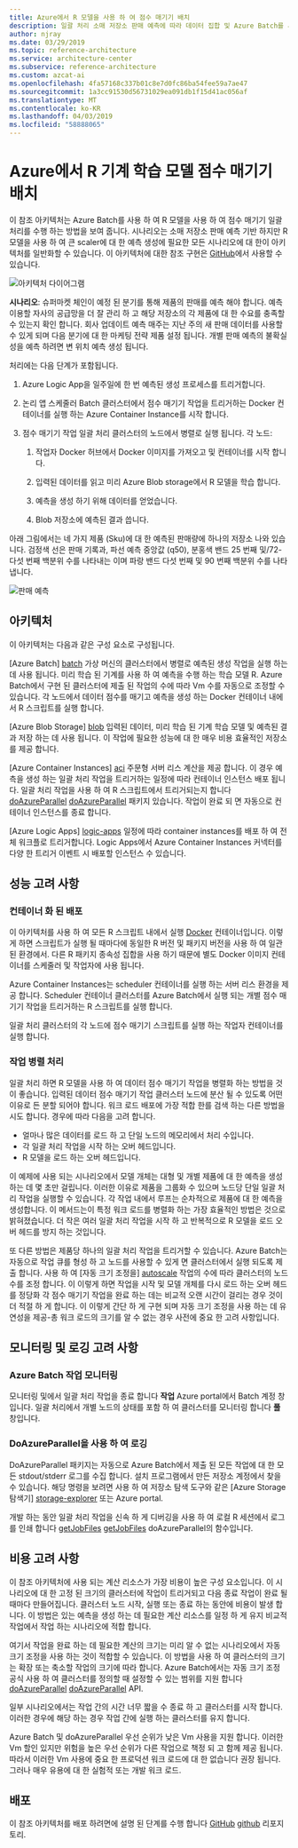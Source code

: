 ```yaml
---
title: Azure에서 R 모델을 사용 하 여 점수 매기기 배치
description: 일괄 처리 소매 저장소 판매 예측에 따라 데이터 집합 및 Azure Batch를 사용 하 여 R 모델을 사용 하 여 점수 매기기를 수행 합니다.
author: njray
ms.date: 03/29/2019
ms.topic: reference-architecture
ms.service: architecture-center
ms.subservice: reference-architecture
ms.custom: azcat-ai
ms.openlocfilehash: 4fa57168c337b01c8e7d0fc86ba54fee59a7ae47
ms.sourcegitcommit: 1a3cc91530d56731029ea091db1f15d41ac056af
ms.translationtype: MT
ms.contentlocale: ko-KR
ms.lasthandoff: 04/03/2019
ms.locfileid: "58888065"
---
```

# <a name="batch-scoring-of-r-machine-learning-models-on-azure"></a>Azure에서 R 기계 학습 모델 점수 매기기 배치

이 참조 아키텍처는 Azure Batch를 사용 하 여 R 모델을 사용 하 여 점수 매기기 일괄 처리를 수행 하는 방법을 보여 줍니다. 시나리오는 소매 저장소 판매 예측 기반 하지만 R 모델을 사용 하 여 큰 scaler에 대 한 예측 생성에 필요한 모든 시나리오에 대 한이 아키텍처를 일반화할 수 있습니다. 이 아키텍처에 대한 참조 구현은 [GitHub][github]에서 사용할 수 있습니다.

![아키텍처 다이어그램][0]

**시나리오**: 슈퍼마켓 체인이 예정 된 분기를 통해 제품의 판매를 예측 해야 합니다. 예측 이용할 자사의 공급망을 더 잘 관리 하 고 해당 저장소의 각 제품에 대 한 수요를 충족할 수 있는지 확인 합니다. 회사 업데이트 예측 매주는 지난 주의 새 판매 데이터를 사용할 수 있게 되며 다음 분기에 대 한 마케팅 전략 제품 설정 됩니다. 개별 판매 예측의 불확실성을 예측 하려면 변 위치 예측 생성 됩니다.

처리에는 다음 단계가 포함됩니다.

1. Azure Logic App을 일주일에 한 번 예측된 생성 프로세스를 트리거합니다.

1. 논리 앱 스케줄러 Batch 클러스터에서 점수 매기기 작업을 트리거하는 Docker 컨테이너를 실행 하는 Azure Container Instance를 시작 합니다.

1. 점수 매기기 작업 일괄 처리 클러스터의 노드에서 병렬로 실행 됩니다. 각 노드:

    1. 작업자 Docker 허브에서 Docker 이미지를 가져오고 및 컨테이너를 시작 합니다.

    1. 입력된 데이터를 읽고 미리 Azure Blob storage에서 R 모델을 학습 합니다.

    1. 예측을 생성 하기 위해 데이터를 얻었습니다.

    1. Blob 저장소에 예측된 결과 씁니다.

아래 그림에서는 네 가지 제품 (Sku)에 대 한 예측된 판매량에 하나의 저장소 나와 있습니다. 검정색 선은 판매 기록과, 파선 예측 중앙값 (q50), 분홍색 밴드 25 번째 및/72-다섯 번째 백분위 수를 나타내는 이며 파랑 밴드 다섯 번째 및 90 번째 백분위 수를 나타냅니다.

![판매 예측][1]

## <a name="architecture"></a>아키텍처

이 아키텍처는 다음과 같은 구성 요소로 구성됩니다.

[Azure Batch] [ batch] 가상 머신의 클러스터에서 병렬로 예측된 생성 작업을 실행 하는 데 사용 됩니다. 미리 학습 된 기계를 사용 하 여 예측을 수행 하는 학습 모델 R. Azure Batch에서 구현 된 클러스터에 제출 된 작업의 수에 따라 Vm 수를 자동으로 조정할 수 있습니다. 각 노드에서 데이터 점수를 매기고 예측을 생성 하는 Docker 컨테이너 내에서 R 스크립트를 실행 합니다.

[Azure Blob Storage] [ blob] 입력된 데이터, 미리 학습 된 기계 학습 모델 및 예측된 결과 저장 하는 데 사용 됩니다. 이 작업에 필요한 성능에 대 한 매우 비용 효율적인 저장소를 제공 합니다.

[Azure Container Instances] [ aci] 주문형 서버 리스 계산을 제공 합니다. 이 경우 예측을 생성 하는 일괄 처리 작업을 트리거하는 일정에 따라 컨테이너 인스턴스 배포 됩니다. 일괄 처리 작업을 사용 하 여 R 스크립트에서 트리거되는지 합니다 [doAzureParallel] [ doAzureParallel] 패키지 있습니다. 작업이 완료 되 면 자동으로 컨테이너 인스턴스를 종료 합니다.

[Azure Logic Apps] [ logic-apps] 일정에 따라 container instances를 배포 하 여 전체 워크플로 트리거합니다. Logic Apps에서 Azure Container Instances 커넥터를 다양 한 트리거 이벤트 시 배포할 인스턴스 수 있습니다.

## <a name="performance-considerations"></a>성능 고려 사항

### <a name="containerized-deployment"></a>컨테이너 화 된 배포

이 아키텍처를 사용 하 여 모든 R 스크립트 내에서 실행 [Docker](https://www.docker.com/) 컨테이너입니다. 이렇게 하면 스크립트가 실행 될 때마다에 동일한 R 버전 및 패키지 버전을 사용 하 여 일관 된 환경에서. 다른 R 패키지 종속성 집합을 사용 하기 때문에 별도 Docker 이미지 컨테이너를 스케줄러 및 작업자에 사용 됩니다.

Azure Container Instances는 scheduler 컨테이너를 실행 하는 서버 리스 환경을 제공 합니다. Scheduler 컨테이너 클러스터를 Azure Batch에서 실행 되는 개별 점수 매기기 작업을 트리거하는 R 스크립트를 실행 합니다.

일괄 처리 클러스터의 각 노드에 점수 매기기 스크립트를 실행 하는 작업자 컨테이너를 실행 합니다.

### <a name="parallelizing-the-workload"></a>작업 병렬 처리

일괄 처리 하면 R 모델을 사용 하 여 데이터 점수 매기기 작업을 병렬화 하는 방법을 것이 좋습니다. 입력된 데이터 점수 매기기 작업 클러스터 노드에 분산 될 수 있도록 어떤 이유로 든 분할 되어야 합니다. 워크 로드 배포에 가장 적합 한를 검색 하는 다른 방법을 시도 합니다. 경우에 따라 다음을 고려 합니다.

- 얼마나 많은 데이터를 로드 하 고 단일 노드의 메모리에서 처리 수입니다.
- 각 일괄 처리 작업을 시작 하는 오버 헤드입니다.
- R 모델을 로드 하는 오버 헤드입니다.

이 예제에 사용 되는 시나리오에서 모델 개체는 대형 및 개별 제품에 대 한 예측을 생성 하는 데 몇 초만 걸립니다. 이러한 이유로 제품을 그룹화 수 있으며 노드당 단일 일괄 처리 작업을 실행할 수 있습니다. 각 작업 내에서 루프는 순차적으로 제품에 대 한 예측을 생성합니다. 이 메서드는이 특정 워크 로드를 병렬화 하는 가장 효율적인 방법은 것으로 밝혀졌습니다. 더 작은 여러 일괄 처리 작업을 시작 하 고 반복적으로 R 모델을 로드 오버 헤드를 방지 하는 것입니다.

또 다른 방법은 제품당 하나의 일괄 처리 작업을 트리거할 수 있습니다. Azure Batch는 자동으로 작업 큐를 형성 하 고 노드를 사용할 수 있게 면 클러스터에서 실행 되도록 제출 합니다. 사용 하 여 [자동 크기 조정을] [ autoscale] 작업의 수에 따라 클러스터의 노드 수를 조정 합니다. 이 이렇게 하면 작업을 시작 및 모델 개체를 다시 로드 하는 오버 헤드를 정당화 각 점수 매기기 작업을 완료 하는 데는 비교적 오랜 시간이 걸리는 경우 것이 더 적절 하 게 합니다. 이 이렇게 간단 하 게 구현 되며 자동 크기 조정을 사용 하는 데 유연성을 제공-총 워크 로드의 크기를 알 수 없는 경우 사전에 중요 한 고려 사항입니다.

## <a name="monitoring-and-logging-considerations"></a>모니터링 및 로깅 고려 사항

### <a name="monitoring-azure-batch-jobs"></a>Azure Batch 작업 모니터링

모니터링 및에서 일괄 처리 작업을 종료 합니다 **작업** Azure portal에서 Batch 계정 창입니다. 일괄 처리에서 개별 노드의 상태를 포함 하 여 클러스터를 모니터링 합니다 **풀** 창입니다.

### <a name="logging-with-doazureparallel"></a>DoAzureParallel을 사용 하 여 로깅

DoAzureParallel 패키지는 자동으로 Azure Batch에서 제출 된 모든 작업에 대 한 모든 stdout/stderr 로그를 수집 합니다. 설치 프로그램에서 만든 저장소 계정에서 찾을 수 있습니다. 해당 명령을 보려면 사용 하 여 저장소 탐색 도구와 같은 [Azure Storage 탐색기] [ storage-explorer] 또는 Azure portal.

개발 하는 동안 일괄 처리 작업을 신속 하 게 디버깅을 사용 하 여 로컬 R 세션에서 로그를 인쇄 합니다 [getJobFiles] [ getJobFiles] doAzureParallel의 함수입니다.

## <a name="cost-considerations"></a>비용 고려 사항

이 참조 아키텍처에 사용 되는 계산 리소스가 가장 비용이 높은 구성 요소입니다. 이 시나리오에 대 한 고정 된 크기의 클러스터에 작업이 트리거되고 다음 종료 작업이 완료 될 때마다 만들어집니다. 클러스터 노드 시작, 실행 또는 종료 하는 동안에 비용이 발생 합니다. 이 방법은 있는 예측을 생성 하는 데 필요한 계산 리소스를 일정 하 게 유지 비교적 작업에서 작업 하는 시나리오에 적합 합니다.

여기서 작업을 완료 하는 데 필요한 계산의 크기는 미리 알 수 없는 시나리오에서 자동 크기 조정을 사용 하는 것이 적합할 수 있습니다. 이 방법을 사용 하 여 클러스터의 크기는 확장 또는 축소할 작업의 크기에 따라 합니다. Azure Batch에서는 자동 크기 조정 공식 사용 하 여 클러스터를 정의할 때 설정할 수 있는 범위를 지원 합니다 [doAzureParallel] [ doAzureParallel] API.

일부 시나리오에서는 작업 간의 시간 너무 짧을 수 종료 하 고 클러스터를 시작 합니다. 이러한 경우에 해당 하는 경우 작업 간에 실행 하는 클러스터를 유지 합니다.

Azure Batch 및 doAzureParallel 우선 순위가 낮은 Vm 사용을 지원 합니다. 이러한 Vm 할인 있지만 위험을 높은 우선 순위가 다른 작업으로 책정 되 고 함께 제공 됩니다. 따라서 이러한 Vm 사용에 중요 한 프로덕션 워크 로드에 대 한 없습니다 권장 됩니다. 그러나 매우 유용에 대 한 실험적 또는 개발 워크 로드.

## <a name="deployment"></a>배포

이 참조 아키텍처를 배포 하려면에 설명 된 단계를 수행 합니다 [GitHub] [ github] 리포지토리.


[0]: ./_images/batch-scoring-r-models.png
[1]: ./_images/sales-forecasts.png
[aci]: /azure/container-instances/container-instances-overview
[autoscale]: /azure/batch/batch-automatic-scaling
[batch]: /azure/batch/batch-technical-overview
[blob]: /azure/storage/blobs/storage-blobs-introduction
[doAzureParallel]: https://github.com/Azure/doAzureParallel/blob/master/docs/32-autoscale.md
[getJobFiles]: /azure/machine-learning/service/how-to-train-ml-models
[github]: https://github.com/Azure/RBatchScoring
[logic-apps]: /azure/logic-apps/logic-apps-overview
[storage-explorer]: /azure/vs-azure-tools-storage-manage-with-storage-explorer?tabs=windows